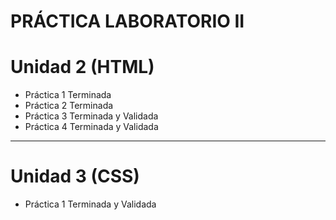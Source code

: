 # PRÁCTICA LABORATORIO II

# Unidad 2  (HTML)
  * Práctica 1 Terminada
  * Práctica 2 Terminada
  * Práctica 3 Terminada y Validada
  * Práctica 4 Terminada y Validada

----------------------------------------------------

# Unidad 3  (CSS)
  * Práctica 1 Terminada y Validada

